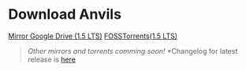 # Download Anvils
[Mirror Google Drive (1.5 LTS)](https://drive.google.com/file/d/18WE0tP6DOMHuJWJKhmoYRaOuJmL9tn70/view?usp=sharing)
[FOSSTorrents(1.5 LTS)](https://fosstorrents.com/distributions/anvils-os/)
>*Other mirrors and torrents comming soon!*
>*Changelog for latest release is [here](https://iamshivayep.github.io/AnvilsProject/changelog-latest)

